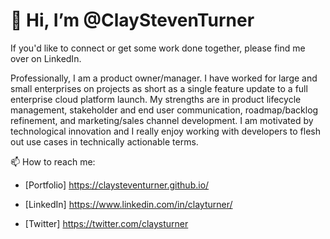 # 👋 Hi, I’m @ClayStevenTurner

If you'd like to connect or get some work done together, please find me over on LinkedIn. 

Professionally, I am a product owner/manager. I have worked for large and small enterprises on projects as short as a single feature update to a full enterprise cloud platform launch. My strengths are in product lifecycle management, stakeholder and end user communication, roadmap/backlog refinement, and marketing/sales channel development. I am motivated by technological innovation and I really enjoy working with developers to flesh out use cases in technically actionable terms.

📫 How to reach me: 

-	[Portfolio] https://claysteventurner.github.io/

-	[LinkedIn] https://www.linkedin.com/in/clayturner/

-	[Twitter] https://twitter.com/claysturner


<!---
ClayStevenTurner/ClayStevenTurner is a ✨ special ✨ repository because its `README.md` (this file) appears on your GitHub profile.
You can click the Preview link to take a look at your changes.
--->

